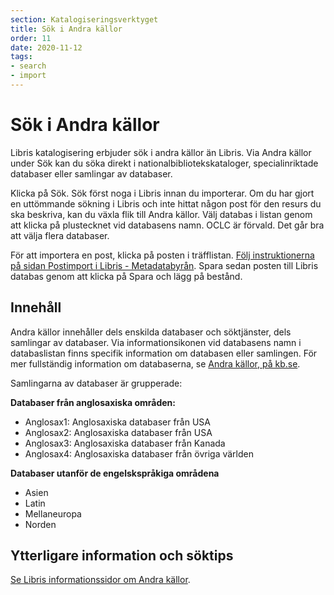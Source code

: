 ```yaml
---
section: Katalogiseringsverktyget
title: Sök i Andra källor
order: 11
date: 2020-11-12
tags:
- search
- import
---
```


# Sök i Andra källor

Libris katalogisering erbjuder sök i andra källor än Libris. Via Andra källor under Sök kan du söka direkt i nationalbibliotekskataloger, specialinriktade databaser eller samlingar av databaser. 

Klicka på Sök. Sök först noga i Libris innan du importerar. Om du har gjort en uttömmande sökning i Libris och inte hittat någon post för den resurs du ska beskriva, kan du växla flik till Andra källor. Välj databas i listan genom att klicka på plustecknet vid databasens namn. OCLC är förvald. Det går bra att välja flera databaser.  

För att importera en post, klicka på posten i träfflistan. [Följ instruktionerna på sidan Postimport i Libris - Metadatabyrån](https://metadatabyran.kb.se/arbetsfloden/postimport-i-libris). Spara sedan posten till Libris databas genom att klicka på Spara och lägg på bestånd.
 
## Innehåll
Andra källor innehåller dels enskilda databaser och söktjänster, dels samlingar av databaser. Via informationsikonen vid databasens namn i databaslistan finns specifik information om databasen eller samlingen. För mer fullständig information om databaserna, se [Andra källor, på kb.se](https://kb.se/for-bibliotekssektorn/tjanster-och-verktyg/arbeta-med-libris/katalogisering-i-libris/andra-kallor.html).  

Samlingarna av databaser är grupperade:

**Databaser från anglosaxiska områden:**

* Anglosax1: Anglosaxiska databaser från USA
* Anglosax2: Anglosaxiska databaser från USA
* Anglosax3: Anglosaxiska databaser från Kanada
* Anglosax4: Anglosaxiska databaser från övriga världen

**Databaser utanför de engelskspråkiga områdena**

* Asien
* Latin
* Mellaneuropa
* Norden

## Ytterligare information och söktips
[Se Libris informationssidor om Andra källor](https://kb.se/for-bibliotekssektorn/tjanster-och-verktyg/arbeta-med-libris/katalogisering-i-libris/andra-kallor.html).  
